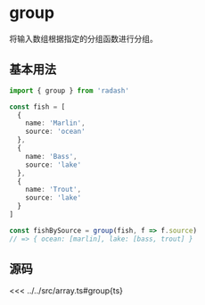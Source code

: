 # group

将输入数组根据指定的分组函数进行分组。

## 基本用法

```ts
import { group } from 'radash'

const fish = [
  {
    name: 'Marlin',
    source: 'ocean'
  },
  {
    name: 'Bass',
    source: 'lake'
  },
  {
    name: 'Trout',
    source: 'lake'
  }
]

const fishBySource = group(fish, f => f.source) 
// => { ocean: [marlin], lake: [bass, trout] }
```

## 源码

<<< ../../src/array.ts#group{ts}

